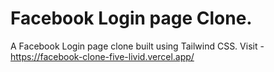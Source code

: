# Facebook Login page Clone.
A Facebook Login page clone built using Tailwind CSS.
Visit - https://facebook-clone-five-livid.vercel.app/
